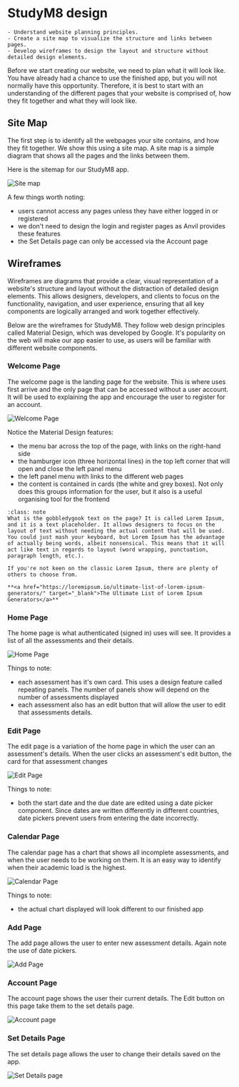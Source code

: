 # StudyM8 design

```{topic} In this tutorial you will:
- Understand website planning principles.
- Create a site map to visualize the structure and links between pages.
- Develop wireframes to design the layout and structure without detailed design elements.
```

Before we start creating our website, we need to plan what it will look like. You have already had a chance to use the finished app, but you will not normally have this opportunity. Therefore, it is best to start with an understanding of the different pages that your website is comprised of, how they fit together and what they will look like.

## Site Map

The first step is to identify all the webpages your site contains, and how they fit together. We show this using a site map. A site map is a simple diagram that shows all the pages and the links between them.

Here is the sitemap for our StudyM8 app.

![Site map](./assets/img/03/site_map.png)

A few things worth noting:

- users cannot access any pages unless they have either logged in or registered
- we don't need to design the login and register pages as Anvil provides these features
- the Set Details page can only be accessed via the Account page

## Wireframes

Wireframes are diagrams that provide a clear, visual representation of a website's structure and layout without the distraction of detailed design elements. This allows designers, developers, and clients to focus on the functionality, navigation, and user experience, ensuring that all key components are logically arranged and work together effectively.

Below are the wireframes for StudyM8. They follow web design principles called Material Design, which was developed by Google. It's popularity on the web will make our app easier to use, as users will be familiar with different website components.

### Welcome Page

The welcome page is the landing page for the website. This is where uses first arrive and the only page that can be accessed without a user account. It will be used to explaining the app and encourage the user to register for an account.

![Welcome Page](./assets/img/03/wireframe_welcome.png)

Notice the Material Design features:

- the menu bar across the top of the page, with links on the right-hand side
- the hamburger icon (three horizontal lines) in the top left corner that will open and close the left panel menu
- the left panel menu with links to the different web pages
- the content is contained in cards (the white and grey boxes). Not only does this groups information for the user, but it also is a useful organising tool for the frontend

```{admonition} Lorem Ipsum
:class: note
What is the gobbledygook text on the page? It is called Lorem Ipsum, and it is a text placeholder. It allows designers to focus on the layout of text without needing the actual content that will be used. You could just mash your keyboard, but Lorem Ipsum has the advantage of actually being words, albeit nonsensical. This means that it will act like text in regards to layout (word wrapping, punctuation, paragraph length, etc.).

If you're not keen on the classic Lorem Ipsum, there are plenty of others to choose from.

**<a href="https://loremipsum.io/ultimate-list-of-lorem-ipsum-generators/" target="_blank">The Ultimate List of Lorem Ipsum Generators</a>**
```

### Home Page

The home page is what authenticated (signed in) uses will see. It provides a list of all the assessments and their details.

![Home Page](./assets/img/03/wireframe_home.png)

Things to note:

- each assessment has it's own card. This uses a design feature called repeating panels. The number of panels show will depend on the number of assessments displayed
- each assessment also has an edit button that will allow the user to edit that assessments details.

### Edit Page

The edit page is a variation of the home page in which the user can an assessment's details. When the user clicks an assessment's edit button, the card for that assessment changes

![Edit Page](./assets/img/03/wireframe_home_edit.png)

Things to note:

- both the start date and the due date are edited using a date picker component. Since dates are written differently in different countries, date pickers prevent users from entering the date incorrectly.

### Calendar Page

The calendar page has a chart that shows all incomplete assessments, and when the user needs to be working on them. It is an easy way to identify when their academic load is the highest.

![Calendar Page](./assets/img/03/wireframe_calendar.png)

Things to note:

- the actual chart displayed will look different to our finished app

### Add Page

The add page allows the user to enter new assessment details. Again note the use of date pickers.

![Add Page](./assets/img/03/wireframe_add.png)

### Account Page

The account page shows the user their current details. The Edit button on this page take them to the set details page.

![Account page](./assets/img/03/wireframe_account.png)

### Set Details Page

The set details page allows the user to change their details saved on the app.

![Set Details page](./assets/img/03/wireframe_set_details.png)

